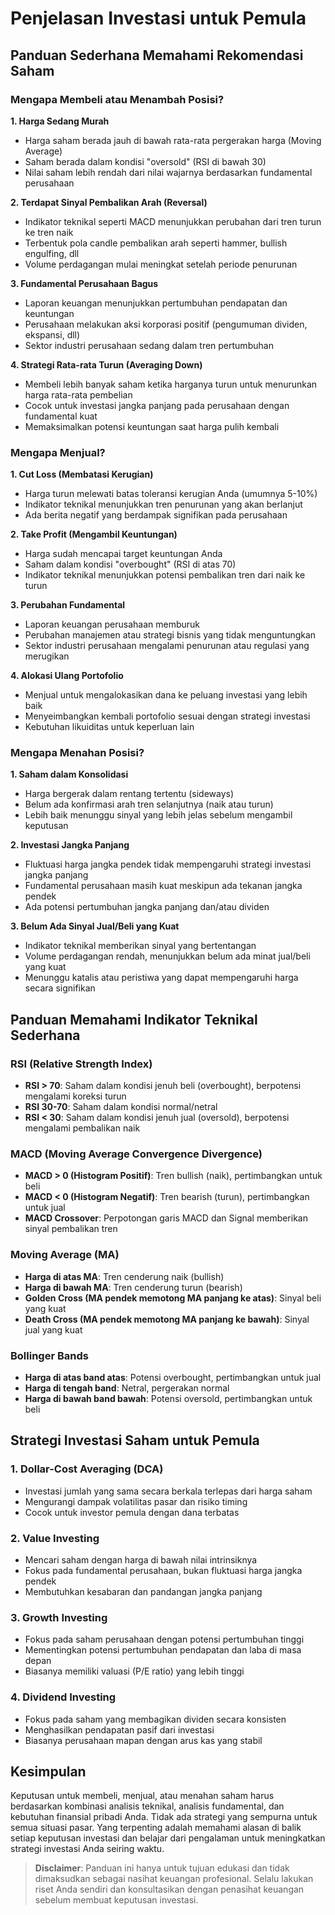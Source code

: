 # Penjelasan Investasi untuk Pemula

## Panduan Sederhana Memahami Rekomendasi Saham

### Mengapa Membeli atau Menambah Posisi?

**1. Harga Sedang Murah**
   - Harga saham berada jauh di bawah rata-rata pergerakan harga (Moving Average)
   - Saham berada dalam kondisi "oversold" (RSI di bawah 30)
   - Nilai saham lebih rendah dari nilai wajarnya berdasarkan fundamental perusahaan

**2. Terdapat Sinyal Pembalikan Arah (Reversal)**
   - Indikator teknikal seperti MACD menunjukkan perubahan dari tren turun ke tren naik
   - Terbentuk pola candle pembalikan arah seperti hammer, bullish engulfing, dll
   - Volume perdagangan mulai meningkat setelah periode penurunan

**3. Fundamental Perusahaan Bagus**
   - Laporan keuangan menunjukkan pertumbuhan pendapatan dan keuntungan
   - Perusahaan melakukan aksi korporasi positif (pengumuman dividen, ekspansi, dll)
   - Sektor industri perusahaan sedang dalam tren pertumbuhan

**4. Strategi Rata-rata Turun (Averaging Down)**
   - Membeli lebih banyak saham ketika harganya turun untuk menurunkan harga rata-rata pembelian
   - Cocok untuk investasi jangka panjang pada perusahaan dengan fundamental kuat
   - Memaksimalkan potensi keuntungan saat harga pulih kembali

### Mengapa Menjual?

**1. Cut Loss (Membatasi Kerugian)**
   - Harga turun melewati batas toleransi kerugian Anda (umumnya 5-10%)
   - Indikator teknikal menunjukkan tren penurunan yang akan berlanjut
   - Ada berita negatif yang berdampak signifikan pada perusahaan

**2. Take Profit (Mengambil Keuntungan)**
   - Harga sudah mencapai target keuntungan Anda
   - Saham dalam kondisi "overbought" (RSI di atas 70)
   - Indikator teknikal menunjukkan potensi pembalikan tren dari naik ke turun

**3. Perubahan Fundamental**
   - Laporan keuangan perusahaan memburuk
   - Perubahan manajemen atau strategi bisnis yang tidak menguntungkan
   - Sektor industri perusahaan mengalami penurunan atau regulasi yang merugikan

**4. Alokasi Ulang Portofolio**
   - Menjual untuk mengalokasikan dana ke peluang investasi yang lebih baik
   - Menyeimbangkan kembali portofolio sesuai dengan strategi investasi
   - Kebutuhan likuiditas untuk keperluan lain

### Mengapa Menahan Posisi?

**1. Saham dalam Konsolidasi**
   - Harga bergerak dalam rentang tertentu (sideways)
   - Belum ada konfirmasi arah tren selanjutnya (naik atau turun)
   - Lebih baik menunggu sinyal yang lebih jelas sebelum mengambil keputusan

**2. Investasi Jangka Panjang**
   - Fluktuasi harga jangka pendek tidak mempengaruhi strategi investasi jangka panjang
   - Fundamental perusahaan masih kuat meskipun ada tekanan jangka pendek
   - Ada potensi pertumbuhan jangka panjang dan/atau dividen

**3. Belum Ada Sinyal Jual/Beli yang Kuat**
   - Indikator teknikal memberikan sinyal yang bertentangan
   - Volume perdagangan rendah, menunjukkan belum ada minat jual/beli yang kuat
   - Menunggu katalis atau peristiwa yang dapat mempengaruhi harga secara signifikan

## Panduan Memahami Indikator Teknikal Sederhana

### RSI (Relative Strength Index)
- **RSI > 70**: Saham dalam kondisi jenuh beli (overbought), berpotensi mengalami koreksi turun
- **RSI 30-70**: Saham dalam kondisi normal/netral
- **RSI < 30**: Saham dalam kondisi jenuh jual (oversold), berpotensi mengalami pembalikan naik

### MACD (Moving Average Convergence Divergence)
- **MACD > 0 (Histogram Positif)**: Tren bullish (naik), pertimbangkan untuk beli
- **MACD < 0 (Histogram Negatif)**: Tren bearish (turun), pertimbangkan untuk jual
- **MACD Crossover**: Perpotongan garis MACD dan Signal memberikan sinyal pembalikan tren

### Moving Average (MA)
- **Harga di atas MA**: Tren cenderung naik (bullish)
- **Harga di bawah MA**: Tren cenderung turun (bearish)
- **Golden Cross (MA pendek memotong MA panjang ke atas)**: Sinyal beli yang kuat
- **Death Cross (MA pendek memotong MA panjang ke bawah)**: Sinyal jual yang kuat

### Bollinger Bands
- **Harga di atas band atas**: Potensi overbought, pertimbangkan untuk jual
- **Harga di tengah band**: Netral, pergerakan normal
- **Harga di bawah band bawah**: Potensi oversold, pertimbangkan untuk beli

## Strategi Investasi Saham untuk Pemula

### 1. Dollar-Cost Averaging (DCA)
- Investasi jumlah yang sama secara berkala terlepas dari harga saham
- Mengurangi dampak volatilitas pasar dan risiko timing
- Cocok untuk investor pemula dengan dana terbatas

### 2. Value Investing
- Mencari saham dengan harga di bawah nilai intrinsiknya
- Fokus pada fundamental perusahaan, bukan fluktuasi harga jangka pendek
- Membutuhkan kesabaran dan pandangan jangka panjang

### 3. Growth Investing
- Fokus pada saham perusahaan dengan potensi pertumbuhan tinggi
- Mementingkan potensi pertumbuhan pendapatan dan laba di masa depan
- Biasanya memiliki valuasi (P/E ratio) yang lebih tinggi

### 4. Dividend Investing
- Fokus pada saham yang membagikan dividen secara konsisten
- Menghasilkan pendapatan pasif dari investasi
- Biasanya perusahaan mapan dengan arus kas yang stabil

## Kesimpulan

Keputusan untuk membeli, menjual, atau menahan saham harus berdasarkan kombinasi analisis teknikal, analisis fundamental, dan kebutuhan finansial pribadi Anda. Tidak ada strategi yang sempurna untuk semua situasi pasar. Yang terpenting adalah memahami alasan di balik setiap keputusan investasi dan belajar dari pengalaman untuk meningkatkan strategi investasi Anda seiring waktu.

> **Disclaimer**: Panduan ini hanya untuk tujuan edukasi dan tidak dimaksudkan sebagai nasihat keuangan profesional. Selalu lakukan riset Anda sendiri dan konsultasikan dengan penasihat keuangan sebelum membuat keputusan investasi.
